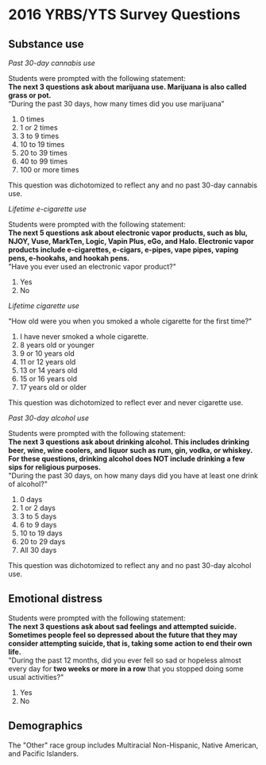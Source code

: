 # 2016 YRBS/YTS Survey Questions


## Substance use 

*Past 30-day cannabis use*  

Students were prompted with the following statement:   
**The next 3 questions ask about marijuana use. Marijuana is also called grass or pot.**  
“During the past 30 days, how many times did you use marijuana”  
  1. 0 times
  2. 1 or 2 times
  3. 3 to 9 times
  4. 10 to 19 times
  5. 20 to 39 times
  6. 40 to 99 times
  7. 100 or more times

This question was dichotomized to reflect any and no past 30-day cannabis use.  
  

  
*Lifetime e-cigarette use*

Students were prompted with the following statement:  
**The next 5 questions ask about electronic vapor products, such as blu, NJOY, Vuse, MarkTen, Logic, Vapin Plus, eGo, and Halo. Electronic vapor products include e-cigarettes, e-cigars, e-pipes, vape pipes, vaping pens, e-hookahs, and hookah pens.**  
"Have you ever used an electronic vapor product?"
  1. Yes
  2. No  
    
      
*Lifetime cigarette use*  

"How old were you when you smoked a whole cigarette for the first time?"  
  1. I have never smoked a whole cigarette.
  2. 8 years old or younger
  3. 9 or 10 years old
  4. 11 or 12 years old
  5. 13 or 14 years old
  6. 15 or 16 years old
  7. 17 years old or older  
  
This question was dichotomized to reflect ever and never cigarette use.
  
*Past 30-day alcohol use*  
   
Students were prompted with the following statement:  
**The next 3 questions ask about drinking alcohol. This includes drinking beer, wine, wine coolers, and liquor such as rum, gin, vodka, or whiskey. For these questions, drinking alcohol does NOT include drinking a few sips for religious purposes.**  
"During the past 30 days, on how many days did you have at least one drink of alcohol?"
  1. 0 days
  2. 1 or 2 days 
  3. 3 to 5 days
  4. 6 to 9 days
  5. 10 to 19 days
  6. 20 to 29 days
  7. All 30 days
  
This question was dichotomized to reflect any and no past 30-day alcohol use.

## Emotional distress  

Students were prompted with the following statement:  
**The next 3 questions ask about sad feelings and attempted suicide. Sometimes people feel so depressed about the future that they may consider attempting suicide, that is, taking some action to end their own life.**  
"During the past 12 months, did you ever fell so sad or hopeless almost every day for **two weeks or more in a row** that you stopped doing some usual activities?"
  1. Yes
  2. No  

## Demographics  
The "Other" race group includes Multiracial Non-Hispanic, Native American, and Pacific Islanders.


